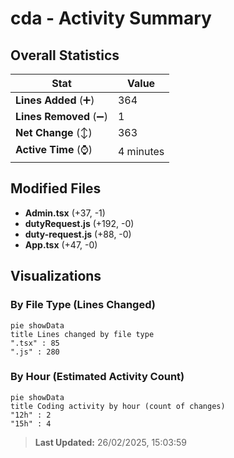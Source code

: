 # cda - Activity Summary 

## Overall Statistics

| Stat                   | Value                                                             |
| ---------------------- | ----------------------------------------------------------------- |
| **Lines Added** (➕)   | 364                                          |
| **Lines Removed** (➖) | 1                                        |
| **Net Change** (↕)    | 363                |
| **Active Time** (⌚)   | 4 minutes |


## Modified Files
- **Admin.tsx** (+37, -1)
- **dutyRequest.js** (+192, -0)
- **duty-request.js** (+88, -0)
- **App.tsx** (+47, -0)

## Visualizations

### By File Type (Lines Changed)

```mermaid
pie showData
title Lines changed by file type
".tsx" : 85
".js" : 280
```

### By Hour (Estimated Activity Count)

```mermaid
pie showData
title Coding activity by hour (count of changes)
"12h" : 2
"15h" : 4
```


> **Last Updated:** 26/02/2025, 15:03:59